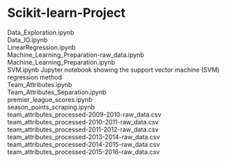 # Scikit-learn-Project  

Data_Exploration.ipynb  
Data_IO.ipynb  
LinearRegression.ipynb  
Machine_Learning_Preparation-raw_data.ipynb  
Machine_Learning_Preparation.ipynb  
SVM.ipynb  Jupyter notebook showing the support vector machine (SVM) regression method  
Team_Attributes.ipynb  
Team_Attributes_Separation.ipynb  
premier_league_scores.ipynb  
season_points_scraping.ipynb  
team_attributes_processed-2009-2010-raw_data.csv  
team_attributes_processed-2010-2011-raw_data.csv  
team_attributes_processed-2011-2012-raw_data.csv  
team_attributes_processed-2013-2014-raw_data.csv  
team_attributes_processed-2014-2015-raw_data.csv  
team_attributes_processed-2015-2016-raw_data.csv  
